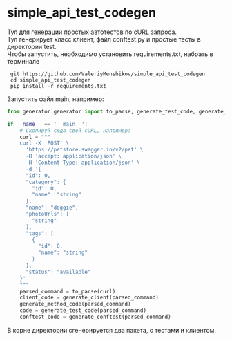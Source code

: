 # simple_api_test_codegen

Тул для генерации простых автотестов по cURL запроса.  
Тул генерирует класс клиент, файл conftest.py и простые тесты в директории test.  
Чтобы запустить, необходимо установить requirements.txt, набрать в терминале 

```shell
 git https://github.com/ValeriyMenshikov/simple_api_test_codegen
 cd simple_api_test_codegen
 pip install -r requirements.txt
```

Запустить файл main, например:
```python
from generator.generator import to_parse, generate_test_code, generate_conftest, generate_client, generate_method_code

if __name__ == '__main__':
    # Скопируй сюда свой cURL, например:
    curl = """
    curl -X 'POST' \
      'https://petstore.swagger.io/v2/pet' \
      -H 'accept: application/json' \
      -H 'Content-Type: application/json' \
      -d '{
      "id": 0,
      "category": {
        "id": 0,
        "name": "string"
      },
      "name": "doggie",
      "photoUrls": [
        "string"
      ],
      "tags": [
        {
          "id": 0,
          "name": "string"
        }
      ],
      "status": "available"
    }'
    """
    parsed_command = to_parse(curl)
    client_code = generate_client(parsed_command)
    generate_method_code(parsed_command)
    code = generate_test_code(parsed_command)
    conftest_code = generate_conftest(parsed_command)
```

В корне директории сгенерируется два пакета, с тестами и клиентом.